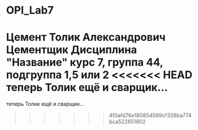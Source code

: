 # OPI_Lab7
Цемент
Толик
Александрович
Цементщик 
Дисциплина "Название"
курс 7, группа 44, подгруппа 1,5 или 2
<<<<<<< HEAD
теперь Толик ещё и сварщик...
=======
теперь Толик ещё и сварщик...
>>>>>>> 4f0afd76e180854569cf338ba774bca522851802
